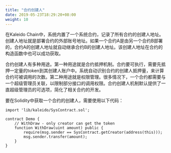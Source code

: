 ```yaml
---
title: "合约创建人"
date: 2019-05-23T18:29:20+08:00
weight: 10
---
```


在Kaleido Chain中，系统内置了一个系统合约，记录了所有合约的创建人地址。创建人地址就是部署合约的外部账号地址。如果一个合约A是由另一个合约B部署的，合约A的创建人地址就自动继承合约B的创建人地址。该创建人地址在合约的构造函数中也可以成功获取。

合约创建人有多种用途。第一种用途就是合约抵押机制。合约要可执行，需要先抵押一定量的token到其创建人账户中。系统自动识别合约的创建人抵押量，来计算合约可被调用的次数。第二种用途就是权限管理。很多情况下，一个合约都需要与一个超级管理员关联，以限制部分接口的调用权限。合约创建人机制默认提供了一直超级管理员的可选项，简化了相关合约的开发。

要在Solidity中获取一个合约的创建人，需要使用以下代码：

```solidity
import 'lib/kaleido/SysContract.sol';

contract Demo {
    // WithDraw - only creator can get the token
    function WithDraw(uint amount) public {
        require(msg.sender == SysContract.getCreator(address(this)));
        msg.sender.transfer(amount);
    }
}
```




